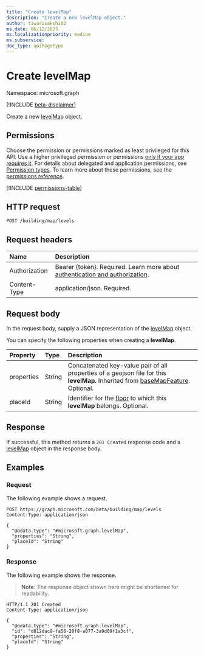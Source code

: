 ```yaml
---
title: "Create levelMap"
description: "Create a new levelMap object."
author: tiwarisakshi02
ms.date: 06/12/2025
ms.localizationpriority: medium
ms.subservice: 
doc_type: apiPageType
---
```


# Create levelMap

Namespace: microsoft.graph

[!INCLUDE [beta-disclaimer](../../includes/beta-disclaimer.md)]

Create a new [levelMap](../resources/levelmap.md) object.

## Permissions

Choose the permission or permissions marked as least privileged for this API. Use a higher privileged permission or permissions [only if your app requires it](/graph/permissions-overview#best-practices-for-using-microsoft-graph-permissions). For details about delegated and application permissions, see [Permission types](/graph/permissions-overview#permission-types). To learn more about these permissions, see the [permissions reference](/graph/permissions-reference).

<!-- {
  "blockType": "permissions",
  "name": "buildingmap-post-levels-permissions"
}
-->
[!INCLUDE [permissions-table](../includes/permissions/buildingmap-post-levels-permissions.md)]

## HTTP request

<!-- {
  "blockType": "ignored"
}
-->
``` http
POST /building/map/levels
```

## Request headers

|Name|Description|
|:---|:---|
|Authorization|Bearer {token}. Required. Learn more about [authentication and authorization](/graph/auth/auth-concepts).|
|Content-Type|application/json. Required.|

## Request body

In the request body, supply a JSON representation of the [levelMap](../resources/levelmap.md) object.

You can specify the following properties when creating a **levelMap**.

|Property|Type|Description|
|:---|:---|:---|
|properties|String|Concatenated key-value pair of all properties of a geojson file for this **levelMap**. Inherited from [baseMapFeature](../resources/basemapfeature.md). Optional.|
|placeId|String|Identifier for the [floor](../resources/floor.md) to which this **levelMap** belongs. Optional.|



## Response

If successful, this method returns a `201 Created` response code and a [levelMap](../resources/levelmap.md) object in the response body.

## Examples

### Request

The following example shows a request.
<!-- {
  "blockType": "request",
  "name": "create_levelmap_from_"
}
-->
``` http
POST https://graph.microsoft.com/beta/building/map/levels
Content-Type: application/json

{
  "@odata.type": "#microsoft.graph.levelMap",
  "properties": "String",
  "placeId": "String"
}
```


### Response

The following example shows the response.
>**Note:** The response object shown here might be shortened for readability.
<!-- {
  "blockType": "response",
  "truncated": true,
  "@odata.type": "microsoft.graph.levelMap"
}
-->
``` http
HTTP/1.1 201 Created
Content-Type: application/json

{
  "@odata.type": "#microsoft.graph.levelMap",
  "id": "d812dac9-fa56-20f8-a077-3a9d09f1a3cf",
  "properties": "String",
  "placeId": "String"
}
```


